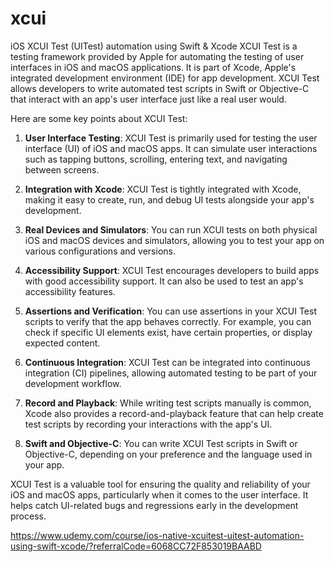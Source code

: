 # xcui
iOS XCUI Test (UITest) automation using Swift &amp; Xcode
XCUI Test is a testing framework provided by Apple for automating the testing of user interfaces in iOS and macOS applications. It is part of Xcode, Apple's integrated development environment (IDE) for app development. XCUI Test allows developers to write automated test scripts in Swift or Objective-C that interact with an app's user interface just like a real user would.

Here are some key points about XCUI Test:

1. **User Interface Testing**: XCUI Test is primarily used for testing the user interface (UI) of iOS and macOS apps. It can simulate user interactions such as tapping buttons, scrolling, entering text, and navigating between screens.

2. **Integration with Xcode**: XCUI Test is tightly integrated with Xcode, making it easy to create, run, and debug UI tests alongside your app's development.

3. **Real Devices and Simulators**: You can run XCUI tests on both physical iOS and macOS devices and simulators, allowing you to test your app on various configurations and versions.

4. **Accessibility Support**: XCUI Test encourages developers to build apps with good accessibility support. It can also be used to test an app's accessibility features.

5. **Assertions and Verification**: You can use assertions in your XCUI Test scripts to verify that the app behaves correctly. For example, you can check if specific UI elements exist, have certain properties, or display expected content.

6. **Continuous Integration**: XCUI Test can be integrated into continuous integration (CI) pipelines, allowing automated testing to be part of your development workflow.

7. **Record and Playback**: While writing test scripts manually is common, Xcode also provides a record-and-playback feature that can help create test scripts by recording your interactions with the app's UI.

8. **Swift and Objective-C**: You can write XCUI Test scripts in Swift or Objective-C, depending on your preference and the language used in your app.

XCUI Test is a valuable tool for ensuring the quality and reliability of your iOS and macOS apps, particularly when it comes to the user interface. It helps catch UI-related bugs and regressions early in the development process.

https://www.udemy.com/course/ios-native-xcuitest-uitest-automation-using-swift-xcode/?referralCode=6068CC72F853019BAABD
